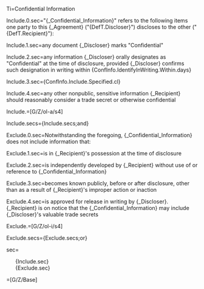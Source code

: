 Ti=Confidential Information

Include.0.sec="{_Confidential_Information}" refers to the following items one party to this {_Agreement} ("{DefT.Discloser}") discloses to the other ("{DefT.Recipient}"):

Include.1.sec=any document {_Discloser} marks "Confidential"

Include.2.sec=any information {_Discloser} orally designates as "Confidential" at the time of disclosure, provided {_Discloser} confirms such designation in writing within {ConfInfo.IdentifyInWriting.Within.days}

Include.3.sec={ConfInfo.Include.Specified.cl}

Include.4.sec=any other nonpublic, sensitive information {_Recipient} should reasonably consider a trade secret or otherwise confidential

Include.=[G/Z/ol-a/s4]

Include.secs={Include.secs;and}

Exclude.0.sec=Notwithstanding the foregoing, {_Confidential_Information} does not include information that:

Exclude.1.sec=is in {_Recipient}'s possession at the time of disclosure

Exclude.2.sec=is independently developed by {_Recipient} without use of or reference to {_Confidential_Information}

Exclude.3.sec=becomes known publicly, before or after disclosure, other than as a result of {_Recipient}'s improper action or inaction

Exclude.4.sec=is approved for release in writing by {_Discloser}. {_Recipient} is on notice that the {_Confidential_Information} may include {_Discloser}'s valuable trade secrets

Exclude.=[G/Z/ol-i/s4]

Exclude.secs={Exclude.secs;or}

sec=<ul type="none"><li>{Include.sec}</li><li>{Exclude.sec}</li></ul>

=[G/Z/Base]